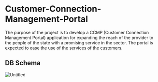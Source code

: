 # Customer-Connection-Management-Portal
The purpose of the project is to develop a CCMP (Customer Connection Management Portal) application for expanding the reach of the provider to the people of the state with a promising service in the sector. The portal is expected to ease the use of the services of the customers.

## DB Schema
![Untitled](https://user-images.githubusercontent.com/43113962/97790387-4fce0400-1bee-11eb-9f91-c7d2391b6760.png)

